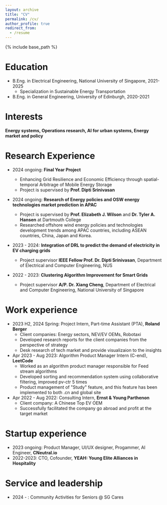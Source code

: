 ```yaml
---
layout: archive
title: "CV"
permalink: /cv/
author_profile: true
redirect_from:
  - /resume
---
```


{% include base_path %}

Education
======
* B.Eng. in Electrical Engineering, National University of Singapore, 2021-2025
  * Specialization in Sustainable Energy Transportation
* B.Eng. in General Engineering, University of Edinburgh, 2020-2021

Interests
======
**Energy systems, Operations research, AI for urban systems, Energy market and policy**

Research Experience
======
* 2024 ongoing: **Final Year Project**
  * Enhancing Grid Resilience and Economic Efficiency through spatial-temporal Arbitrage of Mobile Energy Storage
  * Project is supervised by **Prof. Dipti Srinivasan**

* 2024 ongoing: **Research of Energy policies and OSW energy technologies market prediction in APAC**
  * Project is supervised by **Prof. Elizabeth J. Wilson** and **Dr. Tyler A. Hansen** at Dartmouth College
  * Researched offshore wind energy policies and technologies development trends among APAC countries, including ASEAN countries, China, Japan and Korea.

* 2023 - 2024: **Integration of DRL to predict the demand of electricity in EV charging grids**
  * Project supervisor **IEEE Fellow Prof. Dr. Dipti Srinivasan**, Department of Electrical and Computer Engineering, NUS

* 2022 - 2023: **Clustering Algorithm Improvement for Smart Grids**
  * Project supervisor **A/P. Dr. Xiang Cheng**, Department of Electrical and Computer Engineering, National University of Singapore


Work experience
======
* 2023 H2, 2024 Spring: Project Intern, Part-time Assistant (PTA), **Roland Berger**
  * Client companies: Energy sectors, NEV/EV OEMs, Robotaxi
  * Developed research reports for the client companies from the perspective of strategy
  * Desk research of tech market and provide visualizaion to the insights
* Apr 2023 - Aug 2023: Algorithm Product Manager Intern (C-end), **LeetCode**
  * Worked as an algorithm product manager responsible for Feed stream algorithms
  * Developed sorting and recommendation system using collaborative filtering, improved pv-ctr 5 times
  * Product management of "Study" feature, and this feature has been implemented to both .cn and global site
* Apr 2022 - Aug 2022: Consulting Intern, **Ernst & Young Parthenon**
    * Client company: A Chinese Top EV OEM
    * Successfully facilitated the company go abroad and profit at the target market

Startup experience
======
* 2023 ongoing: Product Manager, UI/UX designer, Progammer, AI Engineer, **CNeutral.io**
* 2022-2023: CTO, Cofounder, **YEAH: Young Elite Alliances in Hospitality**
 
Service and leadership
======
* 2024 - : Community Activities for Seniors @ SG Cares
